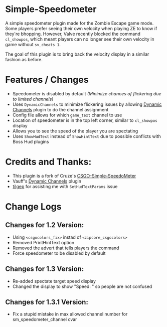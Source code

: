 # Simple-Speedometer
A simple speedometer plugin made for the Zombie Escape game mode. Some players prefer seeing their own velocity when playing ZE to know if they're bhopping. However, Valve recently blocked the command `cl_showpos`, which meant players can no longer see their own velocity in game without `sv_cheats 1`. 

The goal of this plugin is to bring back the velocity display in a similar fashion as before.

# Features / Changes
- Speedometer is disabled by default *(Minimize chances of flickering due to limited channels)*
- Uses `DynamicChannels` to minimize flickering issues by allowing [Dynamic Channels](https://github.com/Vauff/DynamicChannels) plugin to do the channel assignment
- Config file allows for which `game_text` channel to use
- Location of speedometer is in the top left corner, similar to `cl_showpos` display
- Allows you to see the speed of the player you are spectating
- Uses `ShowHudText` instead of `ShowHintText` due to possible conflicts with Boss Hud plugins

# Credits and Thanks:
- This plugin is a fork of Cruze's [CSGO-Simple-SpeedoMeter](https://github.com/Cruze03/CSGO-Simple-SpeedoMeter)
- Vauff's [Dynamic Channels](https://github.com/Vauff/DynamicChannels) plugin
- [tilgep](https://steamcommunity.com/id/tilgep/) for assisting me with `SetHudTextParams` issue

# Change Logs
## Changes for 1.2 Version:
- Using `<csgocolors_fix>` instad of `<zipcore_csgocolors>`
- Removed PrintHintText option
- Removed the advert that tells players the command
- Force speedometer to be disabled by default
## Changes for 1.3 Version:
- Re-added spectate target speed display
- Changed the display to show "Speed: " so people are not confused
## Changes for 1.3.1 Version:
- Fix a stupid mistake in max allowed channel number for sm_speedometer_channel cvar
